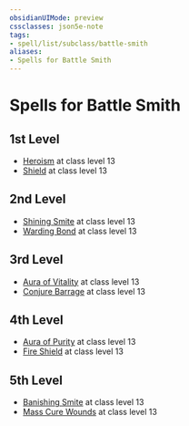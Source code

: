 ```yaml
---
obsidianUIMode: preview
cssclasses: json5e-note
tags:
- spell/list/subclass/battle-smith
aliases:
- Spells for Battle Smith
---
```

# Spells for Battle Smith

## 1st Level

- [Heroism](/3-Mechanics/CLI/spells/heroism-xphb.md "XPHB") at class level 13
- [Shield](/3-Mechanics/CLI/spells/shield-xphb.md "XPHB") at class level 13

## 2nd Level

- [Shining Smite](/3-Mechanics/CLI/spells/shining-smite-xphb.md "XPHB") at class level 13
- [Warding Bond](/3-Mechanics/CLI/spells/warding-bond-xphb.md "XPHB") at class level 13

## 3rd Level

- [Aura of Vitality](/3-Mechanics/CLI/spells/aura-of-vitality-xphb.md "XPHB") at class level 13
- [Conjure Barrage](/3-Mechanics/CLI/spells/conjure-barrage-xphb.md "XPHB") at class level 13

## 4th Level

- [Aura of Purity](/3-Mechanics/CLI/spells/aura-of-purity-xphb.md "XPHB") at class level 13
- [Fire Shield](/3-Mechanics/CLI/spells/fire-shield-xphb.md "XPHB") at class level 13

## 5th Level

- [Banishing Smite](/3-Mechanics/CLI/spells/banishing-smite-xphb.md "XPHB") at class level 13
- [Mass Cure Wounds](/3-Mechanics/CLI/spells/mass-cure-wounds-xphb.md "XPHB") at class level 13